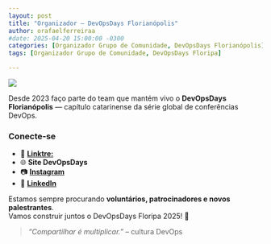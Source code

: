 ```yaml
---
layout: post
title: "Organizador – DevOpsDays Florianópolis"
author: orafaelferreiraa
#date: 2025-04-20 15:00:00 -0300
categories: [Organizador Grupo de Comunidade, DevOpsDays Florianópolis]
tags: [Organizador Grupo de Comunidade, DevOpsDays Floripa]

---
```


![](https://stoblobcertificados011.blob.core.windows.net/imagens-blog/posts/dod/0.png)

Desde 2023 faço parte do team que mantém vivo o **DevOpsDays Florianópolis** — capítulo catarinense da série global de conferências DevOps.

### Conecte‑se

* 🔗 [**Linktre:** ](https://linktr.ee/devopsdaysfln) 
* 🌐 **Site DevOpsDays**
* 📷  [**Instagram**](https://www.instagram.com/devopsdaysfln/)
* 💼  [**LinkedIn**](https://www.linkedin.com/company/12596194/admin/dashboard/)

Estamos sempre procurando **voluntários, patrocinadores e novos palestrantes**.  
Vamos construir juntos o DevOpsDays Floripa 2025! 🚀

> *“Compartilhar é multiplicar.”* – cultura DevOps
